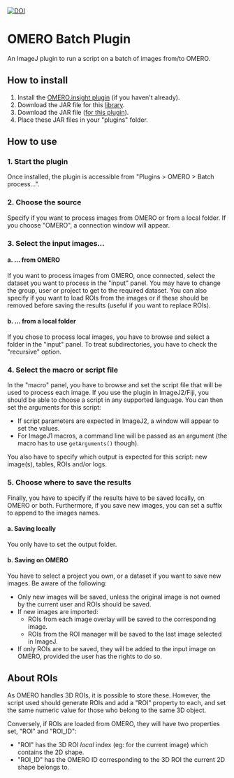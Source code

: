 [![DOI](https://img.shields.io/badge/DOI-10.12688%2Ff1000research.110385.2-GREEN)](https://doi.org/10.12688/f1000research.110385.2)

# OMERO Batch Plugin

An ImageJ plugin to run a script on a batch of images from/to OMERO.

## How to install

1. Install the [OMERO.insight plugin](https://omero-guides.readthedocs.io/en/latest/fiji/docs/installation.html) (if you
   haven't already).
2. Download the JAR file for this [library](https://github.com/GReD-Clermont/simple-omero-client/releases/tag/5.16.0/).
3. Download the JAR file ([for this plugin](https://github.com/GReD-Clermont/omero_batch-plugin/releases/tag/2.0.0/)).
4. Place these JAR files in your "plugins" folder.

## How to use

### 1. Start the plugin

Once installed, the plugin is accessible from "Plugins > OMERO > Batch process...".

### 2. Choose the source

Specify if you want to process images from OMERO or from a local folder. If you choose "OMERO", a connection window will
appear.

### 3. Select the input images...

#### a. ... from OMERO

If you want to process images from OMERO, once connected, select the dataset you want to process in the "input" panel.
You may have to change the group, user or project to get to the required dataset. You can also specify if you want to
load ROIs from the images or if these should be removed before saving the results (useful if you want to replace ROIs).

#### b. ... from a local folder

If you chose to process local images, you have to browse and select a folder in the "input" panel. To treat
subdirectories, you have to check the "recursive" option.

### 4. Select the macro or script file

In the "macro" panel, you have to browse and set the script file that will be used to process each image. If you use the
plugin in ImageJ2/Fiji, you should be able to choose a script in any supported language. You can then set the arguments
for this script:

- If script parameters are expected in ImageJ2, a window will appear to set the values.
- For ImageJ1 macros, a command line will be passed as an argument (the macro has to use `getArguments()` though).

You also have to specify which output is expected for this script: new image(s), tables, ROIs and/or logs.

### 5. Choose where to save the results

Finally, you have to specify if the results have to be saved locally, on OMERO or both. Furthermore, if you save new
images, you can set a suffix to append to the images names.

#### a. Saving locally

You only have to set the output folder.

#### b. Saving on OMERO

You have to select a project you own, or a dataset if you want to save new images. Be aware of the following:

- Only new images will be saved, unless the original image is not owned by the current user and ROIs should be saved.
- If new images are imported:
	- ROIs from each image overlay will be saved to the corresponding image.
	- ROIs from the ROI manager will be saved to the last image selected in ImageJ.
- If only ROIs are to be saved, they will be added to the input image on OMERO, provided the user has the rights to do
  so.

## About ROIs

As OMERO handles 3D ROIs, it is possible to store these. However, the script used should generate ROIs and add a "ROI"
property to each, and set the same numeric value for those who belong to the same 3D object.

Conversely, if ROIs are loaded from OMERO, they will have two properties set, "ROI" and "ROI_ID":
- "ROI" has the 3D ROI *local* index (eg: for the current image) which contains the 2D shape. 
- "ROI_ID" has the OMERO ID corresponding to the 3D ROI the current 2D shape belongs to. 
